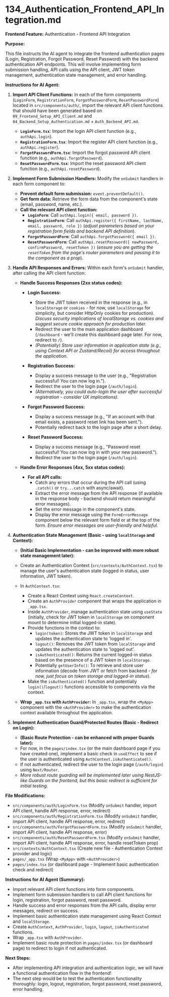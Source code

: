 # 134_Authentication_Frontend_API_Integration.md

**Frontend Feature:** Authentication - Frontend API Integration

**Purpose:**

This file instructs the AI agent to integrate the frontend authentication pages (Login, Registration, Forgot Password, Reset Password) with the backend authentication API endpoints. This will involve implementing form submission handling, API calls using the API client, JWT token management, authentication state management, and error handling.

**Instructions for AI Agent:**

1.  **Import API Client Functions:** In each of the form components (`LoginForm`, `RegistrationForm`, `ForgotPasswordForm`, `ResetPasswordForm`) located in `src/components/auth/`, import the relevant API client functions that should have been generated based on `09_Frontend_Setup_API_Client.md` and `04_Backend_Setup_Authentication.md` + `Auth_Backend_API.md`.

    *   **`LoginForm.tsx`**: Import the login API client function (e.g., `authApi.login`).
    *   **`RegistrationForm.tsx`**: Import the register API client function (e.g., `authApi.register`).
    *   **`ForgotPasswordForm.tsx`**: Import the forgot password API client function (e.g., `authApi.forgotPassword`).
    *   **`ResetPasswordForm.tsx`**: Import the reset password API client function (e.g., `authApi.resetPassword`).

2.  **Implement Form Submission Handlers:**  Modify the `onSubmit` handlers in each form component to:

    *   **Prevent default form submission:**  `event.preventDefault()`.
    *   **Get form data:**  Retrieve the form data from the component's state (email, password, name, etc.).
    *   **Call the relevant API client function:**
        *   **`LoginForm`**: Call `authApi.login({ email, password })`.
        *   **`RegistrationForm`**: Call `authApi.register({ firstName, lastName, email, password, role })` (*adjust parameters based on your registration form fields and backend API definition*).
        *   **`ForgotPasswordForm`**: Call `authApi.forgotPassword({ email })`.
        *   **`ResetPasswordForm`**: Call `authApi.resetPassword({ newPassword, confirmPassword, resetToken })` (*ensure you are getting the `resetToken` from the page's router parameters and passing it to the component as a prop*).

3.  **Handle API Responses and Errors:**  Within each form's `onSubmit` handler, after calling the API client function:

    *   **Handle Success Responses (2xx status codes):**
        *   **Login Success:**
            *   Store the JWT token received in the response (e.g., in `localStorage` or `cookies` - for now, use `localStorage` for simplicity, but consider HttpOnly cookies for production). *Discuss security implications of localStorage vs. cookies and suggest secure cookie approach for production later.*
            *   Redirect the user to the main application dashboard (`/dashboard` - we'll create this dashboard page later. For now, redirect to `/`).
            *   *(Potentially) Store user information in application state (e.g., using Context API or Zustand/Recoil) for access throughout the application.*

        *   **Registration Success:**
            *   Display a success message to the user (e.g., "Registration successful! You can now log in.").
            *   Redirect the user to the login page (`/auth/login`).
            *   *(Alternatively, you could auto-login the user after successful registration - consider UX implications).*

        *   **Forgot Password Success:**
            *   Display a success message (e.g., "If an account with that email exists, a password reset link has been sent.").
            *   Potentially redirect back to the login page after a short delay.

        *   **Reset Password Success:**
            *   Display a success message (e.g., "Password reset successful! You can now log in with your new password.").
            *   Redirect the user to the login page (`/auth/login`).

    *   **Handle Error Responses (4xx, 5xx status codes):**
        *   **For all API calls:**
            *   Catch any errors that occur during the API call (using `.catch()` or `try...catch` with async/await).
            *   Extract the error message from the API response (if available in the response body - backend should return meaningful error messages).
            *   Set the error message in the component's state.
            *   Display the error message using the `FormErrorMessage` component below the relevant form field or at the top of the form.  *Ensure error messages are user-friendly and helpful.*

4.  **Authentication State Management (Basic - using `localStorage` and Context):**
    *   **(Initial Basic Implementation - can be improved with more robust state management later):**
    *   Create an Authentication Context (`src/contexts/AuthContext.tsx`) to manage the user's authentication state (logged in status, user information, JWT token).
    *   In `AuthContext.tsx`:
        *   Create a React Context using `React.createContext`.
        *   Create an `AuthProvider` component that wraps the application in `_app.tsx`.
        *   Inside `AuthProvider`, manage authentication state using `useState` (initially, check for JWT token in `localStorage` on component mount to determine initial logged-in state).
        *   Provide functions in the context to:
            *   `login(token)`: Stores the JWT token in `localStorage` and updates the authentication state to 'logged in'.
            *   `logout()`: Removes the JWT token from `localStorage` and updates the authentication state to 'logged out'.
            *   `isAuthenticated()`: Returns the current logged-in status based on the presence of a JWT token in `localStorage`.
            *   Potentially `getUserInfo()`:  To retrieve and store user information (decode from JWT or fetch from backend - *for now, just focus on token storage and logged-in status*).
        *   Make the `isAuthenticated()` function and potentially `login()`/`logout()` functions accessible to components via the context.

    *   **Wrap `_app.tsx` with `AuthProvider`:**  In `_app.tsx`, wrap the `<MyApp>` component with the `<AuthProvider>` to make the authentication context available throughout the application.

5.  **Implement Authentication Guard/Protected Routes (Basic - Redirect on Login):**
    *   **(Basic Route Protection - can be enhanced with proper Guards later):**
    *   For now, in the `pages/index.tsx` (or the main dashboard page if you have created one), implement a basic check in `useEffect` to see if the user is authenticated using `AuthContext.isAuthenticated()`.
    *   If not authenticated, redirect the user to the login page (`/auth/login`) using `Next/Router`.
    *   *More robust route guarding will be implemented later using NestJS-like Guards on the frontend, but this basic redirect is sufficient for initial testing.*

**File Modifications:**

*   `src/components/auth/LoginForm.tsx` (Modify `onSubmit` handler, import API client, handle API response, error, redirect)
*   `src/components/auth/RegistrationForm.tsx` (Modify `onSubmit` handler, import API client, handle API response, error, redirect)
*   `src/components/auth/ForgotPasswordForm.tsx` (Modify `onSubmit` handler, import API client, handle API response, error)
*   `src/components/auth/ResetPasswordForm.tsx` (Modify `onSubmit` handler, import API client, handle API response, error, handle resetToken prop)
*   `src/contexts/AuthContext.tsx` (Create new file - Authentication Context provider and logic)
*   `pages/_app.tsx` (Wrap `<MyApp>` with `<AuthProvider>`)
*   `pages/index.tsx` (or dashboard page - Implement basic authentication check and redirect)


**Instructions for AI Agent (Summary):**

*   Import relevant API client functions into form components.
*   Implement form submission handlers to call API client functions for login, registration, forgot password, reset password.
*   Handle success and error responses from the API calls, display error messages, redirect on success.
*   Implement basic authentication state management using React Context and `localStorage`.
*   Create `AuthContext`, `AuthProvider`, `login`, `logout`, `isAuthenticated` functions.
*   Wrap `_app.tsx` with `AuthProvider`.
*   Implement basic route protection in `pages/index.tsx` (or dashboard page) to redirect to login if not authenticated.

**Next Steps:**

*   After implementing API integration and authentication logic, we will have a functional authentication flow in the frontend!
*   The next step would be to test the authentication functionality thoroughly: login, logout, registration, forgot password, reset password, error handling.